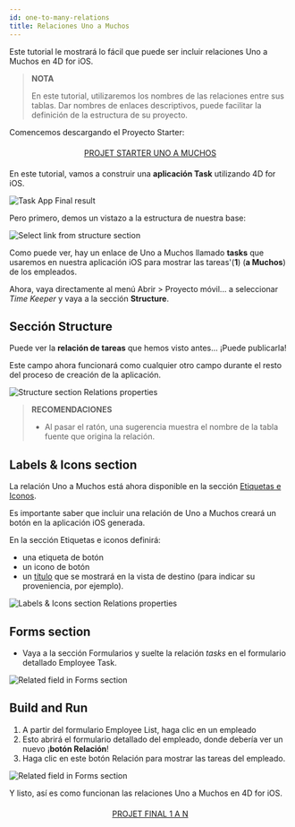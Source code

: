 ```yaml
---
id: one-to-many-relations
title: Relaciones Uno a Muchos
---
```


Este tutorial le mostrará lo fácil que puede ser incluir relaciones Uno a Muchos en 4D for iOS.


> **NOTA**
> 
> En este tutorial, utilizaremos los nombres de las relaciones entre sus tablas. Dar nombres de enlaces descriptivos, puede facilitar la definición de la estructura de su proyecto.

Comencemos descargando el Proyecto Starter:

<div markdown="1" style="text-align: center; margin-top: 20px; margin-bottom: 20px">
<a class="button"
href="https://github.com/4d-for-ios/tutorial-OneToManyRelations/archive/c006015afeb0e134d872152f53b8cd5e4dcb59bb.zip">PROJET STARTER UNO A MUCHOS</a>
</div>

En este tutorial, vamos a construir una **aplicación Task** utilizando 4D for iOS.

![Task App Final result](assets/en/relations/4D-for-iOS-dark-mode-card-relation-ios-13.gif)

Pero primero, demos un vistazo a la estructura de nuestra base:

![Select link from structure section](assets/en/relations/Database-1-to-N-relations-4D-for-iOS.png)

Como puede ver, hay un enlace de Uno a Muchos llamado **tasks** que usaremos en nuestra aplicación iOS para mostrar las tareas'(**1**) (**a Muchos**) de los empleados.

Ahora, vaya directamente al menú Abrir > Proyecto móvil... a seleccionar *Time Keeper* y vaya a la sección **Structure**.

## Sección Structure

Puede ver la **relación de tareas** que hemos visto antes... ¡Puede publicarla!

Este campo ahora funcionará como cualquier otro campo durante el resto del proceso de creación de la aplicación.

![Structure section Relations properties](assets/en/relations/Structure-section-relations-4D-for-iOS.png)

> **RECOMENDACIONES**
> 
> * Al pasar el ratón, una sugerencia muestra el nombre de la tabla fuente que origina la relación.

## Labels & Icons section

La relación Uno a Muchos está ahora disponible en la sección [Etiquetas e Iconos](labels-and-icons.html).

Es importante saber que incluir una relación de Uno a Muchos creará un botón en la aplicación iOS generada.

En la sección Etiquetas e iconos definirá:

* una etiqueta de botón
* un icono de botón
* un [título](one-to-n-relations-title-definition.html) que se mostrará en la vista de destino (para indicar su proveniencia, por ejemplo).

![Labels & Icons section Relations properties](assets/en/project-editor/Relations-properties-Labels-icons-section-4D-for-iOS.png)

## Forms section

* Vaya a la sección Formularios y suelte la relación *tasks* en el formulario detallado Employee Task.

![Related field in Forms section](assets/en/relations/1-to-n-relations-forms-section.png)

## Build and Run

1. A partir del formulario Employee List, haga clic en un empleado
2. Esto abrirá el formulario detallado del empleado, donde debería ver un nuevo ¡**botón Relación**!
3. Haga clic en este botón Relación para mostrar las tareas del empleado.

![Related field in Forms section](assets/en/relations/One-to-n-relations-task-ios-app.png)

Y listo, así es como funcionan las relaciones Uno a Muchos en 4D for iOS.

<div markdown="1" style="text-align: center; margin-top: 20px; margin-bottom: 20px">
<a class="button"
href="https://github.com/4d-for-ios/tutorial-OneToManyRelations/releases/latest/download/tutorial-OneToManyRelations.zip">PROJET FINAL 1 A N</a>
</div>
